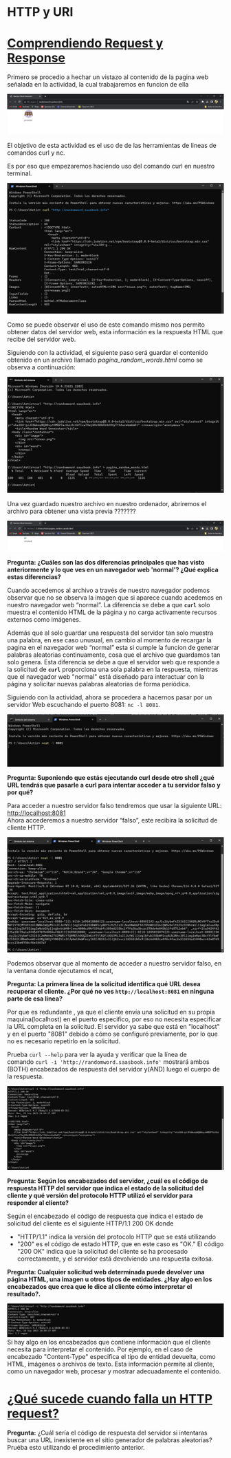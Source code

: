 # HTTP y URI


# **[Comprendiendo Request y Response](https://github.com/kapumota/Desarrollo-software-2023/blob/main/Semana4/Http-URI.md?classId=a1bdca4c-128c-4417-a816-076ce4107fd5&assignmentId=8d2318ef-8255-4a0a-908f-fb661c64fd86&submissionId=b5efbf24-7c8f-6a5b-d059-57d0f281874f#comprendiendo-request-y-response)**

Primero se procedio a hechar un vistazo al contenido de la pagina web señalada en la actividad, la cual trabajaremos en funcion de ella

![Alt text](<Imagenes HTTP y URI/Untitled.png>)

El objetivo de esta actividad es el uso de de las herramientas de lineas de comandos curl y nc.

Es por eso que empezaremos haciendo uso del comando curl en nuestro terminal.

![Alt text](<Imagenes HTTP y URI/Untitled 1.png>)

Como se puede observar el uso de este comando mismo nos permito obtener datos del servidor web, esta información es la respuesta HTML que recibe del servidor web.

Siguiendo con la actividad, el siguiente paso será guardar el contenido obtenido en un archivo llamado *pagina_random_words.html* como se observa a continuación:
 
![Alt text](<Imagenes HTTP y URI/Untitled 2.png>)

Una vez guardado nuestro archivo en nuestro ordenador, abriremos el archivo para obtener una vista previa ???????

![Alt text](<Imagenes HTTP y URI/Untitled 3.png>)

**Pregunta: ¿Cuáles son las dos diferencias principales que has visto anteriormente y lo que ves en un navegador web 'normal'? ¿Qué explica estas diferencias?**

Cuando accedemos al archivo a través de nuestro navegador podemos observar que no se observa la imagen que si aparece cuando acedemos en nuestro navegador web “normal”. La diferencia se debe a que **`curl`** solo muestra el contenido HTML de la página y no carga activamente recursos externos como imágenes.

Además que al solo guardar una respuesta del servidor tan solo muestra una palabra, en ese caso unusual, en cambio al momento de recargar la pagina en el navegador web “normal” esta si cumple la funcion de generar palabras aleatorias continuamente, cosa que el archivo que guardamos tan solo genera. Esta diferencia se debe a que el servidor web que responde a la solicitud de **`curl`** proporciona una sola palabra en la respuesta, mientras que el navegador web "normal" está diseñado para interactuar con la página y solicitar nuevas palabras aleatorias de forma periódica.

Siguiendo con la actividad, ahora se procedera a hacernos pasar por un servidor Web escuchando el puerto 8081: `nc -l 8081`.

![Alt text](<Imagenes HTTP y URI/Untitled 4.png>)

**Pregunta: Suponiendo que estás ejecutando curl desde otro shell ¿qué URL tendrás que pasarle a curl para intentar acceder a tu servidor falso y por qué?**

Para acceder a nuestro servidor falso tendremos que usar la siguiente URL: [http://localhost:8081](http://localhost:8081)  
Ahora accederemos a nuestro servidor “falso”, este recibira la solicitud de cliente HTTP.

![Alt text](<Imagenes HTTP y URI/Untitled 5.png>)

Podemos observar que al momento de acceder a nuestro servidor falso, en la ventana donde ejecutamos el ncat, 

**Pregunta: La primera línea de la solicitud identifica qué URL desea recuperar el cliente. ¿Por qué no ves `http://localhost:8081` en ninguna parte de esa línea?**

Por que es redundante , ya que el cliente envía una solicitud en su propia maquina(localhost) en el puerto especifico, por eso no necesita especificar la URL completa en la solicitud. El servidor ya sabe que está en "localhost" y en el puerto "8081" debido a cómo se configuró previamente, por lo que no es necesario repetirlo en la solicitud.

Prueba `curl --help` para ver la ayuda y verificar que la línea de comando `curl -i 'http://randomword.saasbook.info'` mostrará ambos (BOTH) encabezados de respuesta del servidor y(AND) luego el cuerpo de la respuesta.

![Alt text](<Imagenes HTTP y URI/Untitled 6.png>)

**Pregunta: Según los encabezados del servidor, ¿cuál es el código de respuesta HTTP del servidor que indica el estado de la solicitud del cliente y qué versión del protocolo HTTP utilizó el servidor para responder al cliente?**

Según el encabezado el código de respuesta que indica el estado de solicitud del cliente es el siguiente HTTP/1.1 200 OK donde

- "HTTP/1.1" indica la versión del protocolo HTTP que se está utilizando
- "200" es el código de estado HTTP, que en este caso es "OK." El código "200 OK" indica que la solicitud del cliente se ha procesado correctamente, y el servidor está devolviendo una respuesta exitosa.

**Pregunta: Cualquier solicitud web determinada puede devolver una página HTML, una imagen u otros tipos de entidades. ¿Hay algo en los encabezados que crea que le dice al cliente cómo interpretar el resultado?.**

![Alt text](<Imagenes HTTP y URI/Untitled 7.png>)
Si hay algo en los encabezados que contiene información que el cliente necesita para interpretar el contenido. Por ejemplo, en el caso de encabezado "Content-Type" especifica el tipo de entidad devuelta, como HTML, imágenes o archivos de texto. Esta información permite al cliente, como un navegador web, procesar y mostrar adecuadamente el contenido. 

# **[¿Qué sucede cuando falla un HTTP request?](https://github.com/kapumota/Desarrollo-software-2023/blob/main/Semana4/Http-URI.md?classId=a1bdca4c-128c-4417-a816-076ce4107fd5&assignmentId=8d2318ef-8255-4a0a-908f-fb661c64fd86&submissionId=b5efbf24-7c8f-6a5b-d059-57d0f281874f#qu%C3%A9-sucede-cuando-falla-un-http-request)**

**Pregunta:** ¿Cuál sería el código de respuesta del servidor si intentaras buscar una URL inexistente en el sitio generador de palabras aleatorias? Pruéba esto utilizando el procedimiento anterior.